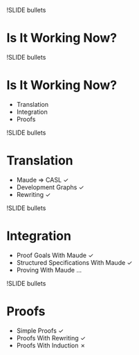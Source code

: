 !SLIDE bullets
# Is It Working Now? #
!SLIDE bullets
# Is It Working Now? #

* Translation
* Integration
* Proofs

!SLIDE bullets
# Translation #

* Maude ⇒ CASL ✓
* Development Graphs ✓
* Rewriting ✓

!SLIDE bullets
# Integration #

* Proof Goals With Maude ✓
* Structured Specifications With Maude ✓
* Proving With Maude …

!SLIDE bullets
# Proofs #

* Simple Proofs ✓
* Proofs With Rewriting ✓
* Proofs With Induction ✗
